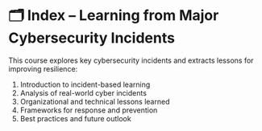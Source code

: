 # 🗂️ Index – Learning from Major Cybersecurity Incidents

This course explores key cybersecurity incidents and extracts lessons for improving resilience:  

1. Introduction to incident-based learning  
2. Analysis of real-world cyber incidents  
3. Organizational and technical lessons learned  
4. Frameworks for response and prevention  
5. Best practices and future outlook
